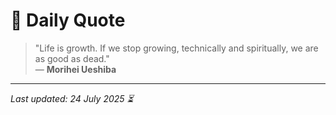 # 📜 Daily Quote

> "Life is growth. If we stop growing, technically and spiritually, we are as good as dead."  
> — **Morihei Ueshiba**

---

_Last updated: 24 July 2025 ⏳_
